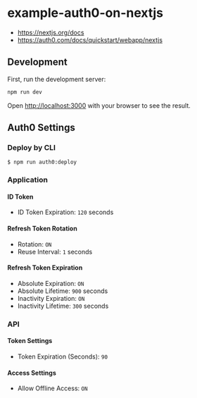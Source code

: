 # example-auth0-on-nextjs

- https://nextjs.org/docs
- https://auth0.com/docs/quickstart/webapp/nextjs

## Development

First, run the development server:

```bash
npm run dev
```

Open [http://localhost:3000](http://localhost:3000) with your browser to see the result.

## Auth0 Settings

### Deploy by CLI

```shell
$ npm run auth0:deploy
```

### Application

#### ID Token

- ID Token Expiration: `120` seconds

#### Refresh Token Rotation

- Rotation: `ON`
- Reuse Interval: `1` seconds

#### Refresh Token Expiration

- Absolute Expiration: `ON`
- Absolute Lifetime: `900` seconds
- Inactivity Expiration: `ON`
- Inactivity Lifetime: `300` seconds

### API

#### Token Settings

- Token Expiration (Seconds): `90`

#### Access Settings

- Allow Offline Access: `ON`

